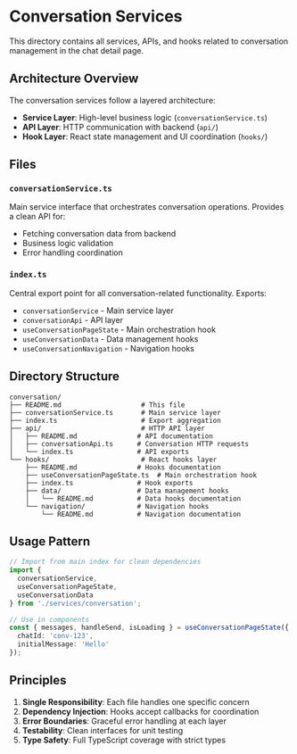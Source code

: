 # Conversation Services

This directory contains all services, APIs, and hooks related to conversation management in the chat detail page.

## Architecture Overview

The conversation services follow a layered architecture:
- **Service Layer**: High-level business logic (`conversationService.ts`)
- **API Layer**: HTTP communication with backend (`api/`)
- **Hook Layer**: React state management and UI coordination (`hooks/`)

## Files

### `conversationService.ts`
Main service interface that orchestrates conversation operations. Provides a clean API for:
- Fetching conversation data from backend
- Business logic validation
- Error handling coordination

### `index.ts`
Central export point for all conversation-related functionality. Exports:
- `conversationService` - Main service layer
- `conversationApi` - API layer 
- `useConversationPageState` - Main orchestration hook
- `useConversationData` - Data management hooks
- `useConversationNavigation` - Navigation hooks

## Directory Structure

```
conversation/
├── README.md                    # This file
├── conversationService.ts       # Main service layer
├── index.ts                     # Export aggregation
├── api/                         # HTTP API layer
│   ├── README.md               # API documentation
│   ├── conversationApi.ts      # Conversation HTTP requests
│   └── index.ts                # API exports
└── hooks/                       # React hooks layer
    ├── README.md               # Hooks documentation
    ├── useConversationPageState.ts  # Main orchestration hook
    ├── index.ts                # Hook exports
    ├── data/                   # Data management hooks
    │   └── README.md           # Data hooks documentation
    └── navigation/             # Navigation hooks
        └── README.md           # Navigation documentation
```

## Usage Pattern

```typescript
// Import from main index for clean dependencies
import { 
  conversationService,
  useConversationPageState,
  useConversationData 
} from './services/conversation';

// Use in components
const { messages, handleSend, isLoading } = useConversationPageState({
  chatId: 'conv-123',
  initialMessage: 'Hello'
});
```

## Principles

1. **Single Responsibility**: Each file handles one specific concern
2. **Dependency Injection**: Hooks accept callbacks for coordination
3. **Error Boundaries**: Graceful error handling at each layer
4. **Testability**: Clean interfaces for unit testing
5. **Type Safety**: Full TypeScript coverage with strict types 